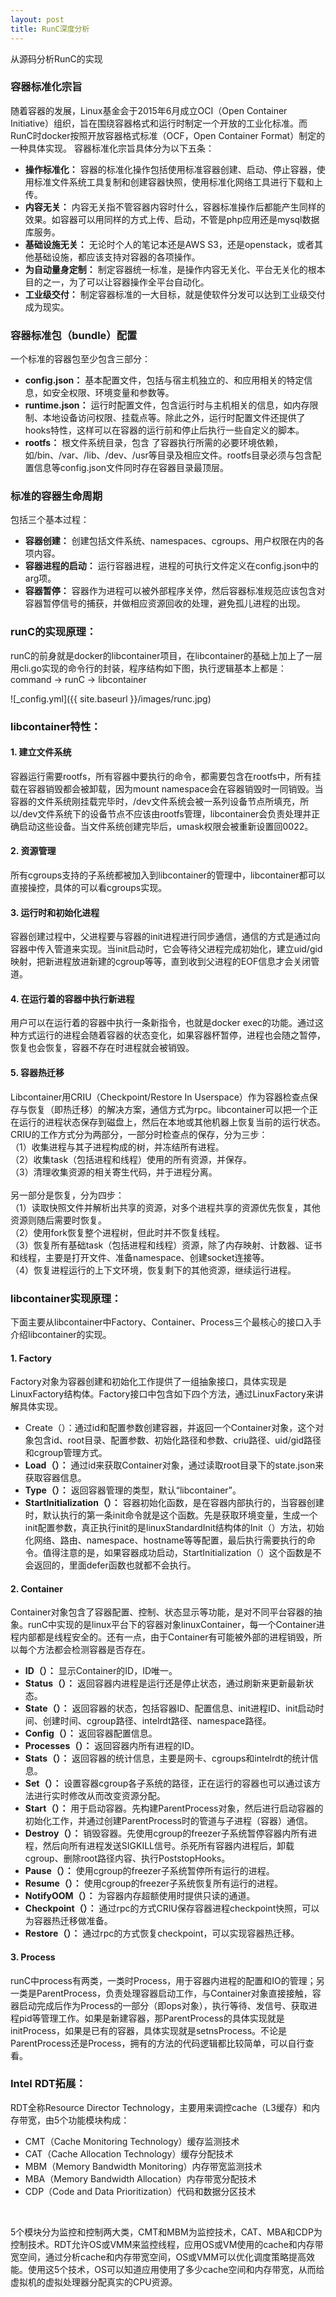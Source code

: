 ```yaml
---
layout: post
title: RunC深度分析
---
```


从源码分析RunC的实现

### 容器标准化宗旨
随着容器的发展，Linux基金会于2015年6月成立OCI（Open Container Initiative）组织，旨在围绕容器格式和运行时制定一个开放的工业化标准。而RunC时docker按照开放容器格式标准（OCF，Open Container Format）制定的一种具体实现。
容器标准化宗旨具体分为以下五条：
* **操作标准化：** 容器的标准化操作包括使用标准容器创建、启动、停止容器，使用标准文件系统工具复制和创建容器快照，使用标准化网络工具进行下载和上传。
* **内容无关：** 内容无关指不管容器内容时什么，容器标准操作后都能产生同样的效果。如容器可以用同样的方式上传、启动，不管是php应用还是mysql数据库服务。
* **基础设施无关：** 无论时个人的笔记本还是AWS S3，还是openstack，或者其他基础设施，都应该支持对容器的各项操作。
* **为自动量身定制：** 制定容器统一标准，是操作内容无关化、平台无关化的根本目的之一，为了可以让容器操作全平台自动化。
* **工业级交付：** 制定容器标准的一大目标，就是使软件分发可以达到工业级交付成为现实。

### 容器标准包（bundle）配置
一个标准的容器包至少包含三部分：
* **config.json：** 基本配置文件，包括与宿主机独立的、和应用相关的特定信息，如安全权限、环境变量和参数等。
* **runtime.json：** 运行时配置文件，包含运行时与主机相关的信息，如内存限制、本地设备访问权限、挂载点等。除此之外，运行时配置文件还提供了hooks特性，这样可以在容器的运行前和停止后执行一些自定义的脚本。
* **rootfs：** 根文件系统目录，包含 了容器执行所需的必要环境依赖，如/bin、/var、/lib、/dev、/usr等目录及相应文件。rootfs目录必须与包含配置信息等config.json文件同时存在容器目录最顶层。

### 标准的容器生命周期
包括三个基本过程：
* **容器创建：** 创建包括文件系统、namespaces、cgroups、用户权限在内的各项内容。
* **容器进程的启动：** 运行容器进程，进程的可执行文件定义在config.json中的arg项。
* **容器暂停：** 容器作为进程可以被外部程序关停，然后容器标准规范应该包含对容器暂停信号的捕获，并做相应资源回收的处理，避免孤儿进程的出现。

### runC的实现原理：
runC的前身就是docker的libcontainer项目，在libcontainer的基础上加上了一层用cli.go实现的命令行的封装，程序结构如下图，执行逻辑基本上都是：<br />
command &rarr;️ runC &rarr;️ libcontainer

![_config.yml]({{ site.baseurl }}/images/runc.jpg)


### libcontainer特性：
#### 1. 建立文件系统
容器运行需要rootfs，所有容器中要执行的命令，都需要包含在rootfs中，所有挂载在容器销毁都会被卸载，因为mount namespace会在容器销毁时一同销毁。当容器的文件系统刚挂载完毕时，/dev文件系统会被一系列设备节点所填充，所以/dev文件系统下的设备节点不应该由rootfs管理，libcontainer会负责处理并正确启动这些设备。当文件系统创建完毕后，umask权限会被重新设置回0022。

#### 2. 资源管理
所有cgroups支持的子系统都被加入到libcontainer的管理中，libcontainer都可以直接操控，具体的可以看cgroups实现。

#### 3. 运行时和初始化进程
容器创建过程中，父进程要与容器的init进程进行同步通信，通信的方式是通过向容器中传入管道来实现。当init启动时，它会等待父进程完成初始化，建立uid/gid映射，把新进程放进新建的cgroup等等，直到收到父进程的EOF信息才会关闭管道。

#### 4. 在运行着的容器中执行新进程
用户可以在运行着的容器中执行一条新指令，也就是docker exec的功能。通过这种方式运行的进程会随着容器的状态变化，如果容器杯暂停，进程也会随之暂停，恢复也会恢复，容器不存在时进程就会被销毁。

#### 5. 容器热迁移
Libcontainer用CRIU（Checkpoint/Restore In Userspace）作为容器检查点保存与恢复（即热迁移）的解决方案，通信方式为rpc。libcontainer可以把一个正在运行的进程状态保存到磁盘上，然后在本地或其他机器上恢复当前的运行状态。CRIU的工作方式分为两部分，一部分时检查点的保存，分为三步：<br />
（1）收集进程与其子进程构成的树，并冻结所有进程。<br />
（2）收集task（包括进程和线程）使用的所有资源，并保存。<br />
（3）清理收集资源的相关寄生代码，并于进程分离。<br />
<br />
另一部分是恢复，分为四步：<br />
（1）读取快照文件并解析出共享的资源，对多个进程共享的资源优先恢复，其他资源则随后需要时恢复。<br />
（2）使用fork恢复整个进程树，但此时并不恢复线程。<br />
（3）恢复所有基础task（包括进程和线程）资源，除了内存映射、计数器、证书和线程，主要是打开文件、准备namespace、创建socket连接等。<br />
（4）恢复进程运行的上下文环境，恢复剩下的其他资源，继续运行进程。<br />

### libcontainer实现原理：
下面主要从libcontainer中Factory、Container、Process三个最核心的接口入手介绍libcontainer的实现。
#### 1. Factory
Factory对象为容器创建和初始化工作提供了一组抽象接口，具体实现是LinuxFactory结构体。Factory接口中包含如下四个方法，通过LinuxFactory来讲解具体实现。
* Create（）：通过id和配置参数创建容器，并返回一个Container对象，这个对象包含id、root目录、配置参数、初始化路径和参数、criu路径、uid/gid路径和cgroup管理方式。
* **Load（）：** 通过id来获取Container对象，通过读取root目录下的state.json来获取容器信息。
* **Type（）：** 返回容器管理的类型，默认“libcontainer”。
* **StartInitialization（）：** 容器初始化函数，是在容器内部执行的，当容器创建时，默认执行的第一条init命令就是这个函数。先是获取环境变量，生成一个init配置参数，真正执行init的是linuxStandardInit结构体的Init（）方法，初始化网络、路由、namespace、hostname等等配置，最后执行需要执行的命令。值得注意的是，如果容器成功启动，StartInitialization（）这个函数是不会返回的，里面defer函数也就都不会执行。

#### 2. Container
Container对象包含了容器配置、控制、状态显示等功能，是对不同平台容器的抽象。runC中实现的是linux平台下的容器对象linuxContainer，每一个Container进程内部都是线程安全的。还有一点，由于Container有可能被外部的进程销毁，所以每个方法都会检测容器是否存在。
* **ID（）：** 显示Container的ID，ID唯一。
* **Status（）：** 返回容器内进程是运行还是停止状态，通过刷新来更新最新状态。
* **State（）：** 返回容器的状态，包括容器ID、配置信息、init进程ID、init启动时间、创建时间、cgroup路径、intelrdt路径、namespace路径。
* **Config（）：** 返回容器配置信息。
* **Processes（）：** 返回容器内所有进程的ID。
* **Stats（）：** 返回容器的统计信息，主要是网卡、cgroups和intelrdt的统计信息。
* **Set（）：** 设置容器cgroup各子系统的路径，正在运行的容器也可以通过该方法进行实时修改从而改变资源分配。
* **Start（）：** 用于启动容器。先构建ParentProcess对象，然后进行启动容器的初始化工作，并通过创建ParentProcess时的管道与子进程（容器）通信。
* **Destroy（）：** 销毁容器。先使用cgroup的freezer子系统暂停容器内所有进程，然后向所有进程发送SIGKILL信号。杀死所有容器内进程后，卸载cgroup、删除root路径内容、执行PoststopHooks。
* **Pause（）：** 使用cgroup的freezer子系统暂停所有运行的进程。
* **Resume（）：** 使用cgroup的freezer子系统恢复所有运行的进程。
* **NotifyOOM（）：** 为容器内存超额使用时提供只读的通道。
* **Checkpoint（）：** 通过rpc的方式CRIU保存容器进程checkpoint快照，可以为容器热迁移做准备。
* **Restore（）：** 通过rpc的方式恢复checkpoint，可以实现容器热迁移。

#### 3. Process
runC中process有两类，一类时Process，用于容器内进程的配置和IO的管理；另一类是ParentProcess，负责处理容器启动工作，与Container对象直接接触，容器启动完成后作为Process的一部分（即ops对象），执行等待、发信号、获取进程pid等管理工作。如果是新建容器，那ParentProcess的具体实现就是initProcess，如果是已有的容器，具体实现就是setnsProcess。不论是ParentProcess还是Process，拥有的方法的代码逻辑都比较简单，可以自行查看。

### Intel RDT拓展：
RDT全称Resource Director Technology，主要用来调控cache（L3缓存）和内存带宽，由5个功能模块构成：
* CMT（Cache Monitoring Technology）缓存监测技术
* CAT（Cache Allocation Technology）缓存分配技术
* MBM（Memory Bandwidth Monitoring）内存带宽监测技术
* MBA（Memory Bandwidth Allocation）内存带宽分配技术
* CDP（Code and Data Prioritization）代码和数据分区技术
<br />


5个模块分为监控和控制两大类，CMT和MBM为监控技术，CAT、MBA和CDP为控制技术。RDT允许OS或VMM来监控线程，应用OS或VM使用的cache和内存带宽空间，通过分析cache和内存带宽空间，OS或VMM可以优化调度策略提高效能。使用这5个技术，OS可以知道应用使用了多少cache空间和内存带宽，从而给虚拟机的虚拟处理器分配真实的CPU资源。

